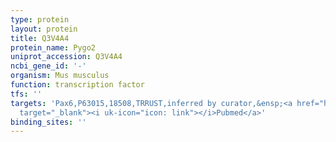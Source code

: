 ```yaml
---
type: protein
layout: protein
title: Q3V4A4
protein_name: Pygo2
uniprot_accession: Q3V4A4
ncbi_gene_id: '-'
organism: Mus musculus
function: transcription factor
tfs: ''
targets: 'Pax6,P63015,18508,TRRUST,inferred by curator,&ensp;<a href="https://www.ncbi.nlm.nih.gov/pubmed/?term=17428831%5Buid%5D"
  target="_blank"><i uk-icon="icon: link"></i>Pubmed</a>'
binding_sites: ''
---
```

